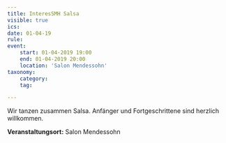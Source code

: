 ```yaml
---
title: InteresSMH Salsa
visible: true
ics: 
date: 01-04-19
rule: 
event:
	start: 01-04-2019 19:00
	end: 01-04-2019 20:00
	location: 'Salon Mendessohn'
taxonomy:
	category: 
	tag: 

---
```

Wir tanzen zusammen Salsa. Anfänger und Fortgeschrittene sind herzlich willkommen.


**Veranstaltungsort:** Salon Mendessohn


